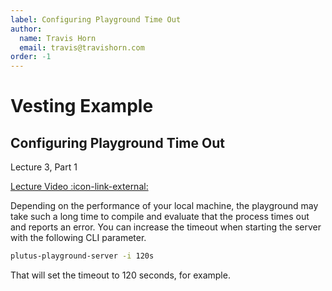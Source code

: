 ```yaml
---
label: Configuring Playground Time Out
author:
  name: Travis Horn
  email: travis@travishorn.com
order: -1
---
```


# Vesting Example

## Configuring Playground Time Out

Lecture 3, Part 1

[Lecture Video
:icon-link-external:](https://www.youtube.com/watch?v=sLMhsqiWeGU&list=PLNEK_Ejlx3x2zxcfoVGARFExzOHwXFCCL&index=1)

Depending on the performance of your local machine, the playground may take such
a long time to compile and evaluate that the process times out and reports an
error. You can increase the timeout when starting the server with the following
CLI parameter.

```bash
plutus-playground-server -i 120s
```

That will set the timeout to 120 seconds, for example.
